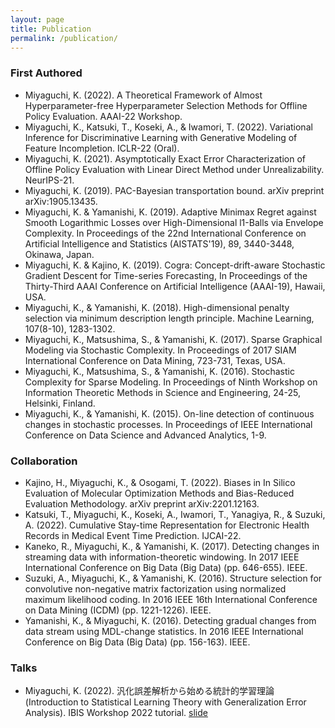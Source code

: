 ```yaml
---
layout: page
title: Publication
permalink: /publication/
---
```


### First Authored
* Miyaguchi, K. (2022). A Theoretical Framework of Almost Hyperparameter-free Hyperparameter Selection Methods for Offline Policy Evaluation. AAAI-22 Workshop.
* Miyaguchi, K., Katsuki, T., Koseki, A., & Iwamori, T. (2022). Variational Inference for Discriminative Learning with Generative Modeling of Feature Incompletion. ICLR-22 (Oral).
* Miyaguchi, K. (2021). Asymptotically Exact Error Characterization of Offline Policy Evaluation with Linear Direct Method under Unrealizability. NeurIPS-21.
* Miyaguchi, K. (2019). PAC-Bayesian transportation bound. arXiv preprint arXiv:1905.13435.
* Miyaguchi, K. & Yamanishi, K. (2019). Adaptive Minimax Regret against Smooth Logarithmic Losses over High-Dimensional l1-Balls via Envelope Complexity. In Proceedings of the 22nd International Conference on  Artificial Intelligence and Statistics (AISTATS'19), 89, 3440-3448, Okinawa, Japan.
* Miyaguchi, K. & Kajino, K. (2019). Cogra: Concept-drift-aware Stochastic Gradient Descent for Time-series Forecasting, In Proceedings of the Thirty-Third AAAI Conference on Artificial Intelligence (AAAI-19), Hawaii, USA.
* Miyaguchi, K., & Yamanishi, K. (2018). High-dimensional penalty selection via minimum description length principle. Machine Learning, 107(8-10), 1283-1302.
* Miyaguchi, K., Matsushima, S., & Yamanishi, K. (2017). Sparse Graphical Modeling via Stochastic Complexity. In Proceedings of 2017 SIAM International Conference on Data Mining, 723-731, Texas, USA.
* Miyaguchi, K., Matsushima, S., & Yamanishi, K. (2016). Stochastic Complexity for Sparse Modeling. In Proceedings of Ninth Workshop on Information Theoretic Methods in Science and Engineering, 24-25, Helsinki, Finland.
* Miyaguchi, K., & Yamanishi, K. (2015). On-line detection of continuous changes in stochastic processes. In Proceedings of IEEE International Conference on Data Science and Advanced Analytics, 1-9.

### Collaboration
* Kajino, H., Miyaguchi, K., & Osogami, T. (2022). Biases in In Silico Evaluation of Molecular Optimization Methods and Bias-Reduced Evaluation Methodology. arXiv preprint arXiv:2201.12163.
* Katsuki, T., Miyaguchi, K., Koseki, A., Iwamori, T., Yanagiya, R., & Suzuki, A. (2022). Cumulative Stay-time Representation for Electronic Health Records in Medical Event Time Prediction. IJCAI-22.
* Kaneko, R., Miyaguchi, K., & Yamanishi, K. (2017). Detecting changes in streaming data with information-theoretic windowing. In 2017 IEEE International Conference on Big Data (Big Data) (pp. 646-655). IEEE.
* Suzuki, A., Miyaguchi, K., & Yamanishi, K. (2016). Structure selection for convolutive non-negative matrix factorization using normalized maximum likelihood coding. In 2016 IEEE 16th International Conference on Data Mining (ICDM) (pp. 1221-1226). IEEE.
* Yamanishi, K., & Miyaguchi, K. (2016). Detecting gradual changes from data stream using MDL-change statistics. In 2016 IEEE International Conference on Big Data (Big Data) (pp. 156-163). IEEE.

### Talks
* Miyaguchi, K. (2022). 汎化誤差解析から始める統計的学習理論 (Introduction to Statistical Learning Theory with Generalization Error Analysis). IBIS Workshop 2022 tutorial. [slide](https://speakerdeck.com/kmiyag/ibis2022tiyutoriaru-tong-ji-de-xue-xi-li-lun-ru-men)
